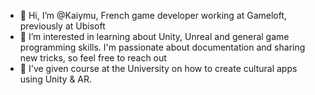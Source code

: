 - 👋 Hi, I’m @Kaiymu, French game developer working at Gameloft, previously at Ubisoft
- 👀 I’m interested in learning about Unity, Unreal and general game programming skills. I'm passionate about documentation and sharing new tricks, so feel free to reach out
- 🌱 I've given course at the University on how to create cultural apps using Unity & AR. 
